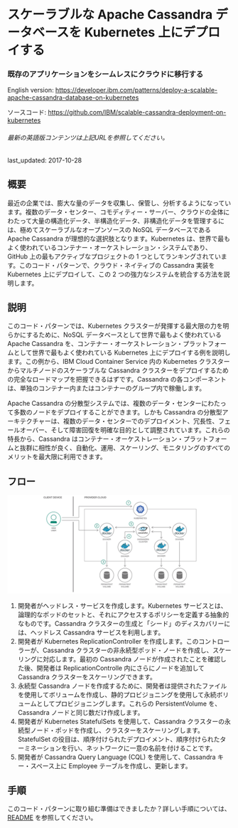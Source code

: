 # スケーラブルな Apache Cassandra データベースを Kubernetes 上にデプロイする

### 既存のアプリケーションをシームレスにクラウドに移行する

English version: https://developer.ibm.com/patterns/deploy-a-scalable-apache-cassandra-database-on-kubernetes
  
ソースコード: https://github.com/IBM/scalable-cassandra-deployment-on-kubernetes

###### 最新の英語版コンテンツは上記URLを参照してください。
last_updated: 2017-10-28

 
## 概要

最近の企業では、膨大な量のデータを収集し、保管し、分析するようになっています。複数のデータ・センター、コモディティー・サーバー、クラウドの全体にわたって大量の構造化データ、半構造化データ、非構造化データを管理するには、極めてスケーラブルなオープンソースの NoSQL データベースである Apache Cassandra が理想的な選択肢となります。Kubernetes は、世界で最もよく使われているコンテナー・オーケストレーション・システムであり、GitHub 上の最もアクティブなプロジェクトの 1 つとしてランキングされています。このコード・パターンで、クラウド・ネイティブの Cassandra 実装を Kubernetes 上にデプロイして、この 2 つの強力なシステムを統合する方法を説明します。

## 説明

このコード・パターンでは、Kubernetes クラスターが発揮する最大限の力を明らかにするために、NoSQL データベースとして世界で最もよく使われている Apache Cassandra を、コンテナー・オーケストレーション・プラットフォームとして世界で最もよく使われている Kubernetes 上にデプロイする例を説明します。この例から、IBM Cloud Container Service 内の Kubernetes クラスターからマルチノードのスケーラブルな Cassandra クラスターをデプロイするための完全なロードマップを把握できるはずです。Cassandra の各コンポーネントは、単独のコンテナー内またはコンテナーのグループ内で稼働します。

Apache Cassandra の分散型システムでは、複数のデータ・センターにわたって多数のノードをデプロイすることができます。しかも Cassandra の分散型アーキテクチャーは、複数のデータ・センターでのデプロイメント、冗長性、フェールオーバー、そして障害回復を明確な目的として調整されています。これらの特長から、Cassandra はコンテナー・オーケストレーション・プラットフォームと抜群に相性が良く、自動化、運用、スケーリング、モニタリングのすべてのメリットを最大限に利用できます。

## フロー

![フロー](./images/architecture-cassandra-on-kube.png)

1. 開発者がヘッドレス・サービスを作成します。Kubernetes サービスとは、論理的なポッドのセットと、それにアクセスするポリシーを定義する抽象的なものです。Cassandra クラスターの生成と「シード」のディスカバリーには、ヘッドレス Cassandra サービスを利用します。
1. 開発者が Kubernetes ReplicationController を作成します。このコントローラーが、Cassandra クラスターの非永続型ポッド・ノードを作成し、スケーリングに対応します。最初の Cassandra ノードが作成されたことを確認した後、開発者は ReplicationControlle 内にさらにノードを追加して Cassandra クラスターをスケーリングできます。
1. 永続型 Cassandra ノードを作成するために、開発者は提供されたファイルを使用してボリュームを作成し、静的プロビジョニングを使用して永続ボリュームとしてプロビジョニングします。これらの PersistentVolume を、Cassandra ノードと同じ数だけ作成します。
1. 開発者が Kubernetes StatefulSets を使用して、Cassandra クラスターの永続型ノード・ポッドを作成し、クラスターをスケーリングします。StatefulSet の役目は、順序付けられたデプロイメント、順序付けられたターミネーションを行い、ネットワークに一意の名前を付けることです。
1. 開発者が Cassandra Query Language (CQL) を使用して、Cassandra キー・スペース上に Employee テーブルを作成し、更新します。

## 手順

このコード・パターンに取り組む準備はできましたか？詳しい手順については、[README](https://github.com/IBM/scalable-cassandra-deployment-on-kubernetes) を参照してください。

